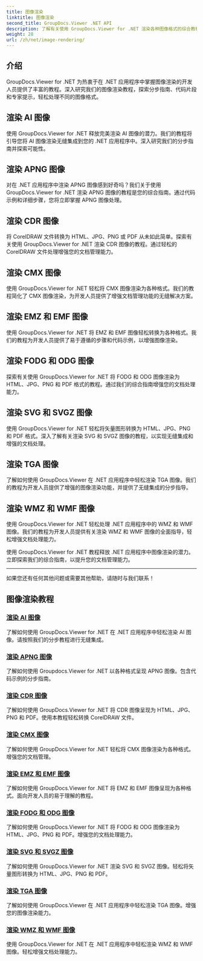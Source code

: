 ```yaml
---
title: 图像渲染
linktitle: 图像渲染
second_title: GroupDocs.Viewer .NET API
description: 了解有关使用 GroupDocs.Viewer for .NET 渲染各种图像格式的综合教程。从 AI 到 WMF，学习无缝集成和编码示例。
weight: 28
url: /zh/net/image-rendering/
---
```


## 介绍

GroupDocs.Viewer for .NET 为热衷于在 .NET 应用程序中掌握图像渲染的开发人员提供了丰富的教程。深入研究我们的图像渲染教程，探索分步指南、代码片段和专家提示，轻松处理不同的图像格式。

## 渲染 AI 图像
使用 GroupDocs.Viewer for .NET 释放完美渲染 AI 图像的潜力。我们的教程将引导您将 AI 图像渲染无缝集成到您的 .NET 应用程序中。深入研究我们的分步指南并探索可能性。

## 渲染 APNG 图像
对在 .NET 应用程序中渲染 APNG 图像感到好奇吗？我们关于使用 GroupDocs.Viewer for .NET 渲染 APNG 图像的教程是您的综合指南。通过代码示例和详细步骤，您将立即掌握 APNG 图像处理。

## 渲染 CDR 图像
将 CorelDRAW 文件转换为 HTML、JPG、PNG 或 PDF 从未如此简单。探索有关使用 GroupDocs.Viewer for .NET 渲染 CDR 图像的教程。通过轻松的 CorelDRAW 文件处理增强您的文档管理能力。

## 渲染 CMX 图像
使用 GroupDocs.Viewer for .NET 轻松将 CMX 图像渲染为各种格式。我们的教程简化了 CMX 图像渲染，为开发人员提供了增强文档管理功能的无缝解决方案。

## 渲染 EMZ 和 EMF 图像
使用 GroupDocs.Viewer for .NET 将 EMZ 和 EMF 图像轻松转换为各种格式。我们的教程为开发人员提供了易于遵循的步骤和代码示例，以增强图像渲染。

## 渲染 FODG 和 ODG 图像
探索有关使用 GroupDocs.Viewer for .NET 将 FODG 和 ODG 图像渲染为 HTML、JPG、PNG 和 PDF 格式的教程。通过我们的综合指南增强您的文档处理能力。

## 渲染 SVG 和 SVGZ 图像
使用 GroupDocs.Viewer for .NET 轻松将矢量图形转换为 HTML、JPG、PNG 和 PDF 格式。深入了解有关渲染 SVG 和 SVGZ 图像的教程，以实现无缝集成和增强的文档处理。

## 渲染 TGA 图像
了解如何使用 GroupDocs.Viewer 在 .NET 应用程序中轻松渲染 TGA 图像。我们的教程为开发人员提供了增强的图像渲染功能，并提供了无缝集成的分步指导。

## 渲染 WMZ 和 WMF 图像
使用 GroupDocs.Viewer for .NET 轻松处理 .NET 应用程序中的 WMZ 和 WMF 图像。我们的教程为开发人员提供有关渲染 WMZ 和 WMF 图像的全面指导，轻松增强文档处理能力。

使用 GroupDocs.Viewer for .NET 教程释放 .NET 应用程序中图像渲染的潜力。立即探索我们的综合指南，以提升您的文档管理能力。

---

如果您还有任何其他问题或需要其他帮助，请随时与我们联系！
## 图像渲染教程
### [渲染 AI 图像](./render-ai-images/)
了解如何使用 GroupDocs.Viewer for .NET 在 .NET 应用程序中轻松渲染 AI 图像。请按照我们的分步教程进行无缝集成。
### [渲染 APNG 图像](./render-apng-images/)
了解如何使用 Groupdocs.Viewer for .NET 以各种格式呈现 APNG 图像。包含代码示例的分步指南。
### [渲染 CDR 图像](./render-cdr-images/)
了解如何使用 GroupDocs.Viewer for .NET 将 CDR 图像呈现为 HTML、JPG、PNG 和 PDF。使用本教程轻松转换 CorelDRAW 文件。
### [渲染 CMX 图像](./render-cmx-images/)
了解如何使用 GroupDocs.Viewer for .NET 轻松将 CMX 图像渲染为各种格式。增强您的文档管理。
### [渲染 EMZ 和 EMF 图像](./render-emz-emf-images/)
了解如何使用 GroupDocs.Viewer for .NET 将 EMZ 和 EMF 图像呈现为各种格式。面向开发人员的易于理解的教程。
### [渲染 FODG 和 ODG 图像](./render-fodg-odg-images/)
了解如何使用 GroupDocs.Viewer for .NET 将 FODG 和 ODG 图像渲染为 HTML、JPG、PNG 和 PDF。增强您的文档处理能力。
### [渲染 SVG 和 SVGZ 图像](./render-svg-svgz-images/)
了解如何使用 GroupDocs.Viewer for .NET 渲染 SVG 和 SVGZ 图像。轻松将矢量图形转换为 HTML、JPG、PNG 和 PDF。
### [渲染 TGA 图像](./render-tga-images/)
了解如何使用 GroupDocs.Viewer 在 .NET 应用程序中轻松渲染 TGA 图像。增强您的图像渲染能力。
### [渲染 WMZ 和 WMF 图像](./render-wmz-wmf-images/)
使用 GroupDocs.Viewer for .NET 在 .NET 应用程序中轻松渲染 WMZ 和 WMF 图像。轻松增强文档处理能力。